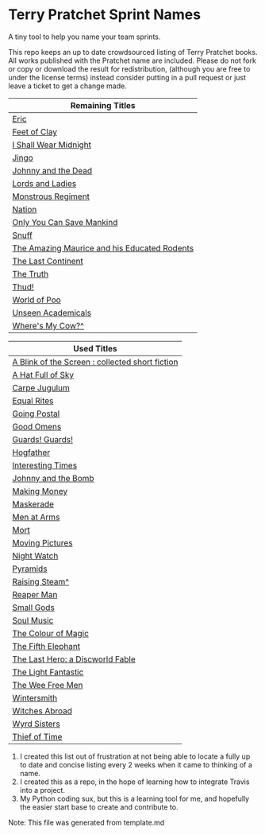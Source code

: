 # Terry Pratchet Sprint Names
A tiny tool to help you name your team sprints. 

This repo keeps an up to date crowdsourced listing of Terry Pratchet books. All works published with the Pratchet name are included.
Please do not fork or copy or download the result for redistribution, (although you are free to under the license terms) instead consider putting in a pull request or just leave a ticket to get a change made. 

| Remaining Titles |
| --- |
| [Eric](https://www.hjkeen.net/halqn/dscwldr3.htm) |
| [Feet of Clay](https://www.hjkeen.net/halqn/dscwldc3.htm) |
| [I Shall Wear Midnight](http://www.worldcat.org/oclc/526057897) |
| [Jingo](https://www.hjkeen.net/halqn/dscwldc4.htm) |
| [Johnny and the Dead](https://www.hjkeen.net/halqn/johnny_m.htm#thedead) |
| [Lords and Ladies](https://www.hjkeen.net/halqn/dscwldw3.htm) |
| [Monstrous Regiment](https://www.hjkeen.net/halqn/discwld2.htm) |
| [Nation](https://www.hjkeen.net/halqn/nation.htm) |
| [Only You Can Save Mankind](https://www.hjkeen.net/halqn/johnny_m.htm#mankind) |
| [Snuff](http://www.worldcat.org/oclc/703206404) |
| [The Amazing Maurice and his Educated Rodents](http://www.worldcat.org/oclc/47625356) |
| [The Last Continent](https://www.hjkeen.net/halqn/dscwldr5.htm) |
| [The Truth](https://www.hjkeen.net/halqn/dscwlde2.htm) |
| [Thud!](https://www.hjkeen.net/halqn/dscwldc7.htm) |
| [World of Poo](http://www.worldcat.org/oclc/779864032) |
| [Unseen Academicals](https://www.hjkeen.net/halqn/dscwldr6.htm) |
| [Where's My Cow?^](http://www.worldcat.org/oclc/61762815) |



| Used Titles |
| --- |
| [A Blink of the Screen : collected short fiction](http://www.worldcat.org/oclc/796277033) |
| [A Hat Full of Sky](https://www.hjkeen.net/halqn/discwlds.htm#hat_full) |
| [Carpe Jugulum](https://www.hjkeen.net/halqn/dscwldw5.htm) |
| [Equal Rites](https://www.hjkeen.net/halqn/discwldw.htm#eqrites) |
| [Going Postal](https://www.hjkeen.net/halqn/dscwlde3.htm) |
| [Good Omens](https://www.hjkeen.net/halqn/goodomen.htm) |
| [Guards! Guards!](https://www.hjkeen.net/halqn/dscwldc1.htm) |
| [Hogfather](https://www.hjkeen.net/halqn/dscwldd4.htm) |
| [Interesting Times](https://www.hjkeen.net/halqn/discwldr.htm#inttimes) |
| [Johnny and the Bomb](https://www.hjkeen.net/halqn/johnnym2.htm#bomb) |
| [Making Money](https://www.hjkeen.net/halqn/dscwlde4.htm) |
| [Maskerade](https://www.hjkeen.net/halqn/dscwldw4.htm) |
| [Men at Arms](https://www.hjkeen.net/halqn/dscwldc2.htm) |
| [Mort](https://www.hjkeen.net/halqn/dscwldd1.htm) |
| [Moving Pictures](https://www.hjkeen.net/halqn/dscwlde1.htm) |
| [Night Watch](https://www.hjkeen.net/halqn/dscwldc6.htm) |
| [Pyramids](https://www.hjkeen.net/halqn/discwrld.htm#pyramids) |
| [Raising Steam^](http://www.worldcat.org/oclc/867916800) |
| [Reaper Man](http://www.worldcat.org/oclc/50283198) |
| [Small Gods](https://www.hjkeen.net/halqn/smllgods.htm) |
| [Soul Music](https://www.hjkeen.net/halqn/discwldd.htm) |
| [The Colour of Magic](https://www.hjkeen.net/halqn/dscwldr1.htm#colour) |
| [The Fifth Elephant](https://www.hjkeen.net/halqn/dscwldc5.htm) |
| [The Last Hero: a Discworld Fable](https://www.hjkeen.net/halqn/discwldr.htm#lasthero) |
| [The Light Fantastic](https://www.hjkeen.net/halqn/dscwldr1.htm#light) |
| [The Wee Free Men](https://www.hjkeen.net/halqn/discwlds.htm#weefree) |
| [Wintersmith](https://www.hjkeen.net/halqn/discwlds.htm#wntrsmth) |
| [Witches Abroad](https://www.hjkeen.net/halqn/dscwldw2.htm) |
| [Wyrd Sisters](https://www.hjkeen.net/halqn/discwldw.htm#wyrdsis) |
| [Thief of Time](https://www.hjkeen.net/halqn/dscwldd5.htm) |


1. I created this list out of frustration at not being able to locate a fully up to date and concise listing every 2 weeks when it came to thinking of a name.
1. I created this as a repo, in the hope of learning how to integrate Travis into a project.
1. My Python coding sux, but this is a learning tool for me, and hopefully the easier start base to create and contribute to.

Note: This file was generated from template.md